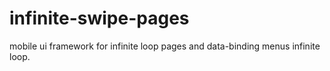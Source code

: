 # infinite-swipe-pages
mobile ui framework for infinite loop pages and data-binding menus infinite loop.
